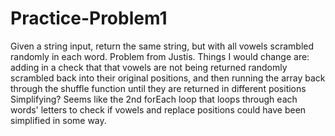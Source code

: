# Practice-Problem1
Given a string input, return the same string, but with all vowels scrambled randomly in each word. Problem from Justis.
Things I would change are: 
  adding in a check that that vowels are not being returned randomly scrambled back into their original positions, and then running the array back through the    shuffle function until they are returned in different positions
  Simplifying? Seems like the 2nd forEach loop that loops through each words' letters to check if vowels and replace positions could have been simplified in some way.
